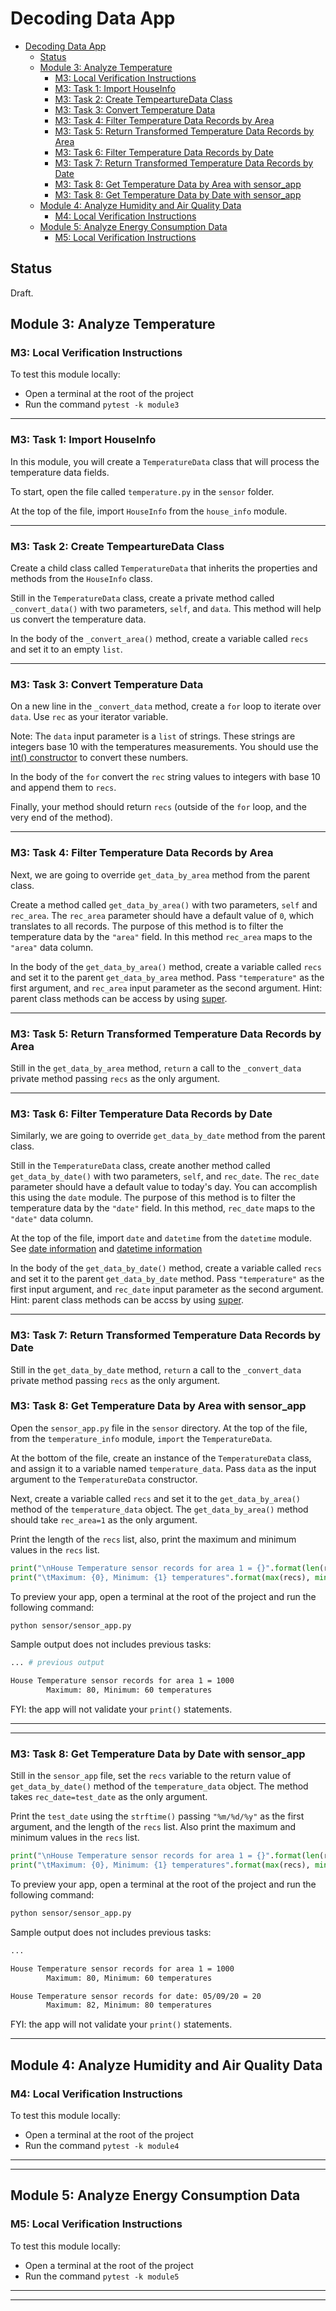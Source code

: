 # Decoding Data App

- [Decoding Data App](#decoding-data-app)
  - [Status](#status)
  - [Module 3: Analyze Temperature](#module-3-analyze-temperature)
    - [M3: Local Verification Instructions](#m3-local-verification-instructions)
    - [M3: Task 1: Import HouseInfo](#m3-task-1-import-houseinfo)
    - [M3: Task 2: Create TempeartureData Class](#m3-task-2-create-tempearturedata-class)
    - [M3: Task 3: Convert Temperature Data](#m3-task-3-convert-temperature-data)
    - [M3: Task 4: Filter Temperature Data Records by Area](#m3-task-4-filter-temperature-data-records-by-area)
    - [M3: Task 5: Return Transformed Temperature Data Records by Area](#m3-task-5-return-transformed-temperature-data-records-by-area)
    - [M3: Task 6: Filter Temperature Data Records by Date](#m3-task-6-filter-temperature-data-records-by-date)
    - [M3: Task 7: Return Transformed Temperature Data Records by Date](#m3-task-7-return-transformed-temperature-data-records-by-date)
    - [M3: Task 8: Get Temperature Data by Area with sensor_app](#m3-task-8-get-temperature-data-by-area-with-sensorapp)
    - [M3: Task 8: Get Temperature Data by Date with sensor_app](#m3-task-8-get-temperature-data-by-date-with-sensorapp)
  - [Module 4: Analyze Humidity and Air Quality Data](#module-4-analyze-humidity-and-air-quality-data)
    - [M4: Local Verification Instructions](#m4-local-verification-instructions)
  - [Module 5: Analyze Energy Consumption Data](#module-5-analyze-energy-consumption-data)
    - [M5: Local Verification Instructions](#m5-local-verification-instructions)

## Status

Draft.

## Module 3: Analyze Temperature

### M3: Local Verification Instructions

To test this module locally:

- Open a terminal at the root of the project
- Run the command `pytest -k module3`

---

### M3: Task 1: Import HouseInfo
<!-- @pytest.mark.test_temperature_import_module3 -->

In this module, you will create a `TemperatureData` class that will process the temperature data fields.

To start, open the file called `temperature.py` in the `sensor` folder.

At the top of the file, import `HouseInfo` from the `house_info` module.

---

### M3: Task 2: Create TempeartureData Class

<!-- @pytest.mark.test_temperature_create_class_module3 -->

Create a child class called `TemperatureData` that inherits the properties and methods from the `HouseInfo` class.

Still in the `TemperatureData` class, create a private method called `_convert_data()` with two parameters, `self`, and `data`. This method will help us convert the temperature data.

In the body of the `_convert_area()` method, create a variable called `recs` and set it to an empty `list`.

---

### M3: Task 3: Convert Temperature Data

<!-- @pytest.mark.test_temperature_convert_loop_module3 -->

On a new line in the `_convert_data` method, create a `for` loop to iterate over `data`. Use `rec` as your iterator variable.

Note: The `data` input parameter is a `list` of strings. These strings are integers base 10 with the temperatures measurements. You should use the [int() constructor](https://docs.python.org/3/library/functions.html?highlight=int#int) to convert these numbers.

In the body of the `for` convert the `rec` string values to integers with base 10 and append them to `recs`.

Finally, your method should return `recs` (outside of the `for` loop, and the very end of the method).

---

### M3: Task 4: Filter Temperature Data Records by Area

<!-- @pytest.mark.test_temperature_by_area_method_module3 -->

Next, we are going to override `get_data_by_area` method from the parent class.

Create a method called `get_data_by_area()` with two parameters, `self` and `rec_area`. The `rec_area` parameter should have a default value of `0`, which translates to all records. The purpose of this method is to filter the temperature data by the `"area"` field. In this method `rec_area` maps to the `"area"` data column.

In the body of the `get_data_by_area()` method, create a variable called `recs` and set it to the parent `get_data_by_area` method. Pass `"temperature"` as the first argument, and `rec_area` input parameter as the second argument. Hint: parent class methods can be access by using [super](https://docs.python.org/3/library/functions.html?highlight=super#super).

---

### M3: Task 5: Return Transformed Temperature Data Records by Area

<!-- @pytest.mark.test_temperature_by_area_method_return_module3 -->

Still in the `get_data_by_area` method, `return` a call to the `_convert_data` private method passing `recs` as the only argument.

---

### M3: Task 6: Filter Temperature Data Records by Date

<!-- @pytest.mark.test_temperature_by_date_method_module3 -->

Similarly, we are going to override `get_data_by_date` method from the parent class.

Still in the `TemperatureData` class, create another method called `get_data_by_date()` with two parameters, `self`, and `rec_date`. The `rec_date` parameter should have a default value to today's day. You can accomplish this using the `date` module. The purpose of this method is to filter the temperature data by the `"date"` field. In this method, `rec_date` maps to the `"date"` data column.

At the top of the file, import `date` and `datetime` from the `datetime` module. See [date information](https://docs.python.org/3/library/datetime.html?highlight=datetime#datetime.date) and [datetime information](https://docs.python.org/3/library/datetime.html?highlight=datetime#datetime.datetime)

In the body of the `get_data_by_date()` method, create a variable called `recs` and set it to the parent `get_data_by_date` method. Pass `"temperature"` as the first input argument, and `rec_date` input parameter as the second argument. Hint: parent class methods can be accss by using [super](https://docs.python.org/3/library/functions.html?highlight=super#super).

---

### M3: Task 7: Return Transformed Temperature Data Records by Date

<!-- @pytest.mark.test_temperature_by_date_method_return_module3 -->

Still in the `get_data_by_date` method, `return` a call to the `_convert_data` private method passing `recs` as the only argument.

### M3: Task 8: Get Temperature Data by Area with sensor_app

<!-- @pytest.mark.test_sensor_app_temp_info_by_area_module3 -->

Open the `sensor_app.py` file in the `sensor` directory. At the top of the file, from the `temperature_info` module, `import` the `TemperatureData`. 

At the bottom of the file,  create an instance of the `TemperatureData` class, and assign it to a variable named `temperature_data`. Pass `data` as the input argument to the `TemperatureData` constructor.

Next, create a variable called `recs` and set it to the `get_data_by_area()` method of the `temperature_data` object. The `get_data_by_area()` method should take `rec_area=1` as the only argument.

Print the length of the `recs` list, also, print the maximum and minimum values in the `recs` list.

```python
print("\nHouse Temperature sensor records for area 1 = {}".format(len(recs)))
print("\tMaximum: {0}, Minimum: {1} temperatures".format(max(recs), min(recs)))
```

To preview your app, open a terminal at the root of the project and run the following command:

```bash
python sensor/sensor_app.py
```

Sample output does not includes previous tasks:

```bash
... # previous output

House Temperature sensor records for area 1 = 1000
        Maximum: 80, Minimum: 60 temperatures
```

FYI: the app will not validate your `print()` statements.

---
---

### M3: Task 8: Get Temperature Data by Date with sensor_app

<!-- @pytest.mark.test_sensor_app_temp_info_by_date_module3 -->

Still in the `sensor_app` file, set the `recs` variable to the return value of `get_data_by_date()` method of the `temperature_data` object. The method takes `rec_date=test_date` as the only argument.

Print the `test_date` using the `strftime()` passing `"%m/%d/%y"` as the first argument, and the length of the `recs` list. Also print the maximum and minimum values in the `recs` list.

```python
print("\nHouse Temperature sensor records for area 1 = {}".format(len(recs)))
print("\tMaximum: {0}, Minimum: {1} temperatures".format(max(recs), min(recs)))
```

To preview your app, open a terminal at the root of the project and run the following command:

```bash
python sensor/sensor_app.py
```

Sample output does not includes previous tasks:

```bash
...

House Temperature sensor records for area 1 = 1000
        Maximum: 80, Minimum: 60 temperatures

House Temperature sensor records for date: 05/09/20 = 20
        Maximum: 82, Minimum: 80 temperatures
```

FYI: the app will not validate your `print()` statements.

---
## Module 4: Analyze Humidity and Air Quality Data

### M4: Local Verification Instructions

To test this module locally:

- Open a terminal at the root of the project
- Run the command `pytest -k module4`

---
---

## Module 5: Analyze Energy Consumption Data

### M5: Local Verification Instructions

To test this module locally:

- Open a terminal at the root of the project
- Run the command `pytest -k module5`

---
---
